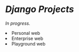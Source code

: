 <h1><b><i>Django Projects</i></b></h1>

<i>In progress.</i>

<ui>
  <li>Personal web</li>
  <li>Enterprise web</li>
  <li>Playground web</li>
</ui>
